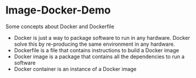 # Image-Docker-Demo
Some concepts about Docker and Dockerfile
- Docker is just a way to package software to run in any hardware. Docker solve this by re-producing the same environment in any hardware.
- Dockerfile is a file that contains instructions to build a Docker image
- Docker image is a package that contains all the dependencies to run a software
- Docker container is an instance of a Docker image
